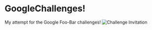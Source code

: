 # GoogleChallenges!
My attempt for the Google Foo-Bar challenges!
![Challenge Invitation](https://user-images.githubusercontent.com/55951495/111038908-feebd900-8433-11eb-8985-e137a52409a4.jpeg)

